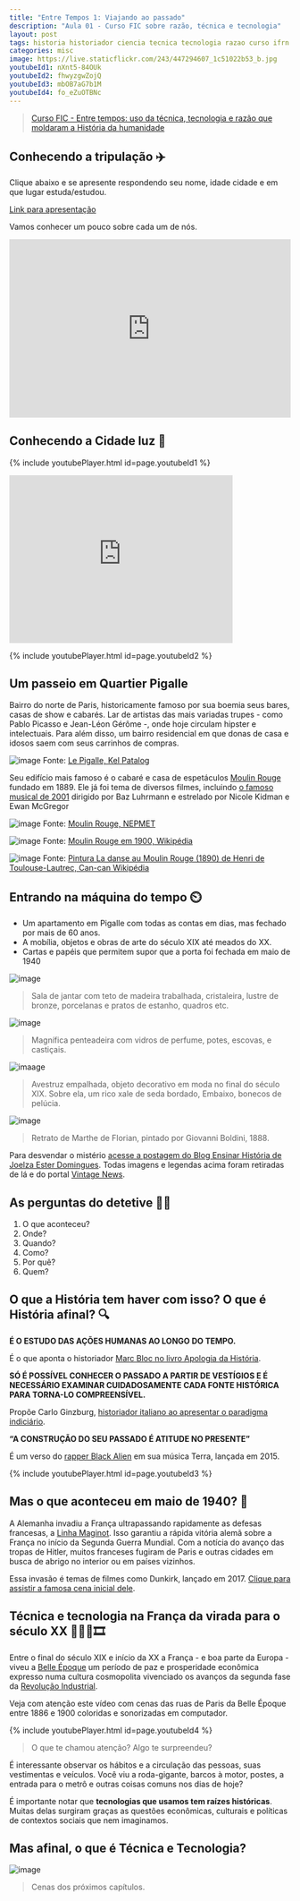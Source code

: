```yaml
---
title: "Entre Tempos 1: Viajando ao passado"
description: "Aula 01 - Curso FIC sobre razão, técnica e tecnologia"
layout: post
tags: historia historiador ciencia tecnica tecnologia razao curso ifrn history fic metodo cientifico ideia
categories: misc
image: https://live.staticflickr.com/243/447294607_1c51022b53_b.jpg
youtubeId1: nXnt5-84OUk
youtubeId2: fhwyzgwZojQ
youtubeId3: mbOB7aG7b1M
youtubeId4: fo_eZuOTBNc
---
```


> [Curso FIC - Entre tempos: uso da técnica, tecnologia e razão que moldaram a História da humanidade](https://0jonjo.github.io/_pages/entre-tempos/)

## Conhecendo a tripulação ✈️

Clique abaixo e se apresente respondendo seu nome, idade cidade e em que lugar estuda/estudou.

[Link para apresentação](https://www.menti.com/9or1gvccfc)

Vamos conhecer um pouco sobre cada um de nós.

<div style='position: relative; padding-bottom: 56.25%; padding-top: 35px; height: 0; overflow: hidden;'><iframe sandbox='allow-scripts allow-same-origin allow-presentation' allowfullscreen='true' allowtransparency='true' frameborder='0' height='315' src='https://www.mentimeter.com/embed/86a507241b402c88d2e2c701f4019075/c0f6f33b73d2' style='position: absolute; top: 0; left: 0; width: 100%; height: 100%;' width='420'></iframe></div>

## Conhecendo a Cidade luz 🧳

{% include youtubePlayer.html id=page.youtubeId1 %}

<iframe src="https://www.google.com/maps/embed?pb=!1m18!1m12!1m3!1d167998.12179446057!2d2.206952164367434!3d48.85877000312214!2m3!1f0!2f0!3f0!3m2!1i1024!2i768!4f13.1!3m3!1m2!1s0x47e66e1f06e2b70f%3A0x40b82c3688c9460!2sParis%2C%20France!5e0!3m2!1sen!2sbr!4v1647171444267!5m2!1sen!2sbr" width="400" height="300" style="border:0;" allowfullscreen="" loading="lazy"></iframe>

{% include youtubePlayer.html id=page.youtubeId2 %}

## Um passeio em Quartier Pigalle

Bairro do norte de Paris, historicamente famoso por sua boemia seus bares, casas de show e cabarés. Lar de artistas das mais variadas trupes - como Pablo Picasso e Jean-Léon Gérôme -, onde hoje circulam hipster e intelectuais. Para além disso, um bairro residencial em que donas de casa e idosos saem com seus carrinhos de compras.

![image](https://live.staticflickr.com/3/3580345_525e27ba89_b.jpg)
Fonte: [Le Pigalle, Kel Patalog](https://wordpress.org/openverse/image/f0c6959b-1a8c-4833-baf6-7d8d460ecb4a)

Seu edifício mais famoso é o cabaré e casa de espetáculos [Moulin Rouge](https://pt.wikipedia.org/wiki/Moulin_Rouge) fundado em 1889. Ele já foi tema de diversos filmes, incluindo [o famoso musical de 2001](https://pt.wikipedia.org/wiki/Moulin_Rouge!) dirigido por Baz Luhrmann e estrelado por Nicole Kidman e Ewan McGregor  

![image](https://live.staticflickr.com/243/447294607_1c51022b53_b.jpg)
Fonte: [Moulin Rouge, NEPMET](https://wordpress.org/openverse/image/9c647a76-3999-496b-a9ff-7b046833b977)

![image](https://upload.wikimedia.org/wikipedia/commons/4/45/Moulin_Rouge_1900.jpg)
Fonte: [Moulin Rouge em 1900, Wikipédia](https://en.wikipedia.org/wiki/Moulin_Rouge)

![image](https://upload.wikimedia.org/wikipedia/commons/thumb/d/d5/HenriDeToulouse-Lautrec-AtTheMoulinRouge-TheDance-1889-90-VR.jpg/1280px-HenriDeToulouse-Lautrec-AtTheMoulinRouge-TheDance-1889-90-VR.jpg)
Fonte: [Pintura La danse au Moulin Rouge (1890) de Henri de Toulouse-Lautrec, Can-can Wikipédia](https://en.wikipedia.org/wiki/Moulin_Rouge)

## Entrando na máquina do tempo ⏲️

- Um apartamento em Pigalle com todas as contas em dias, mas fechado por mais de 60 anos. 
- A mobília, objetos e obras de arte do século XIX até meados do XX.
- Cartas e papéis que permitem supor que a porta foi fechada em maio de 1940

![image](https://www.thevintagenews.com/wp-content/uploads/2016/01/1082138503.jpeg)
> Sala de jantar com teto de madeira trabalhada, cristaleira, lustre de bronze, porcelanas e pratos de estanho, quadros etc.

![image](https://ensinarhistoria.com.br/s21/wp-content/uploads/2016/07/Comoda2-681x1024.jpg)
> Magnífica penteadeira com vidros de perfume, potes, escovas, e castiçais.

![imaage](https://ensinarhistoria.com.br/s21/wp-content/uploads/2016/07/Avestruz-embalhada-681x1024.jpg)
> Avestruz empalhada, objeto decorativo em moda no final do século XIX. Sobre ela, um rico xale de seda bordado, Embaixo, bonecos de pelúcia.

![image](https://ensinarhistoria.com.br/s21/wp-content/uploads/2016/07/Pintura-de-Boldini2.jpg)
> Retrato de Marthe de Florian, pintado por Giovanni Boldini, 1888.

Para desvendar o mistério [acesse a postagem do Blog Ensinar História de Joelza Ester Domingues](https://ensinarhistoria.com.br/voltando-ao-passado-belle-epoque/). Todas imagens e legendas acima foram retiradas de lá e do portal [Vintage News](https://www.thevintagenews.com/2016/01/06/this-treasure-trove-parisian-apartment-was-untouched-for-7-years/).

## As perguntas do detetive 🕵️‍♀️
1. O que aconteceu?
2. Onde?
3. Quando?
4. Como?
5. Por quê?
6. Quem?

## O que a História tem haver com isso? O que é História afinal? 🔍

**É O ESTUDO DAS AÇÕES HUMANAS AO LONGO DO TEMPO.**

É o que aponta o historiador [Marc Bloc no livro Apologia da História](https://cafecomsociologia.com/apologia-da-historia-ou-o-oficio-de-historiador-resenha/).
 
 **SÓ É POSSÍVEL CONHECER O PASSADO A PARTIR DE VESTÍGIOS E É NECESSÁRIO EXAMINAR CUIDADOSAMENTE CADA FONTE HISTÓRICA PARA TORNA-LO COMPREENSÍVEL.**

 Propõe Carlo Ginzburg, [historiador italiano ao apresentar o paradigma indiciário](https://pt.wikipedia.org/wiki/Carlo_Ginzburg).

 **“A CONSTRUÇÃO DO SEU PASSADO É ATITUDE NO PRESENTE”**

 É um verso do [rapper Black Alien](https://pt.wikipedia.org/wiki/Black_Alien) em sua música Terra, lançada em 2015.

 {% include youtubePlayer.html id=page.youtubeId3 %} 

 ## Mas o que aconteceu em maio de 1940? 🔫

A Alemanha invadiu a França ultrapassando rapidamente as defesas francesas, a [Linha Maginot](https://pt.wikipedia.org/wiki/Linha_Maginot). Isso garantiu a rápida vitória alemã sobre a França no início da Segunda Guerra Mundial. Com a notícia do avanço das tropas de Hitler, muitos franceses fugiram de Paris e outras cidades em busca de abrigo no interior ou em países vizinhos.

Essa invasão é temas de filmes como Dunkirk, lançado em 2017. [Clique para assistir a famosa cena inicial dele](https://www.youtube.com/watch?v=c7DHbaY54YQ).

## Técnica e tecnologia na França da virada para o século XX 🚂🇫🇷🎞️

Entre o final do século XIX e início da XX a França - e boa parte da Europa - viveu a [Belle Époque](https://pt.m.wikipedia.org/wiki/Belle_%C3%89poque) um período de paz e prosperidade econômica expresso numa cultura cosmopolita vivenciado os avanços da segunda fase da [Revolução Industrial](https://pt.wikipedia.org/wiki/Segunda_Revolu%C3%A7%C3%A3o_Industrial).

Veja com atenção este vídeo com cenas das ruas de Paris da Belle Époque entre 1886 e 1900 coloridas e sonorizadas em computador. 

{% include youtubePlayer.html id=page.youtubeId4 %}

> O que te chamou atenção? Algo te surpreendeu?

É interessante observar os hábitos e a circulação das pessoas, suas vestimentas e veículos. Você viu a roda-gigante, barcos à motor, postes, a entrada para o metrô e outras coisas comuns nos dias de hoje?

É importante notar que **tecnologias que usamos tem raízes históricas**. Muitas delas surgiram graças as questões econômicas, culturais e políticas de contextos sociais que nem imaginamos.

## Mas afinal, o que é Técnica e Tecnologia?

![image](https://s3.us-west-2.amazonaws.com/secure.notion-static.com/aae5a394-5405-40dd-962d-cc14b9d4ea6c/Untitled.png?X-Amz-Algorithm=AWS4-HMAC-SHA256&X-Amz-Content-Sha256=UNSIGNED-PAYLOAD&X-Amz-Credential=AKIAT73L2G45EIPT3X45%2F20220313%2Fus-west-2%2Fs3%2Faws4_request&X-Amz-Date=20220313T134433Z&X-Amz-Expires=86400&X-Amz-Signature=0a439fad35f27f9676addba7378dc1754e278734d35f657a689a44781b370729&X-Amz-SignedHeaders=host&response-content-disposition=filename%20%3D%22Untitled.png%22&x-id=GetObject)

> Cenas dos próximos capítulos.
